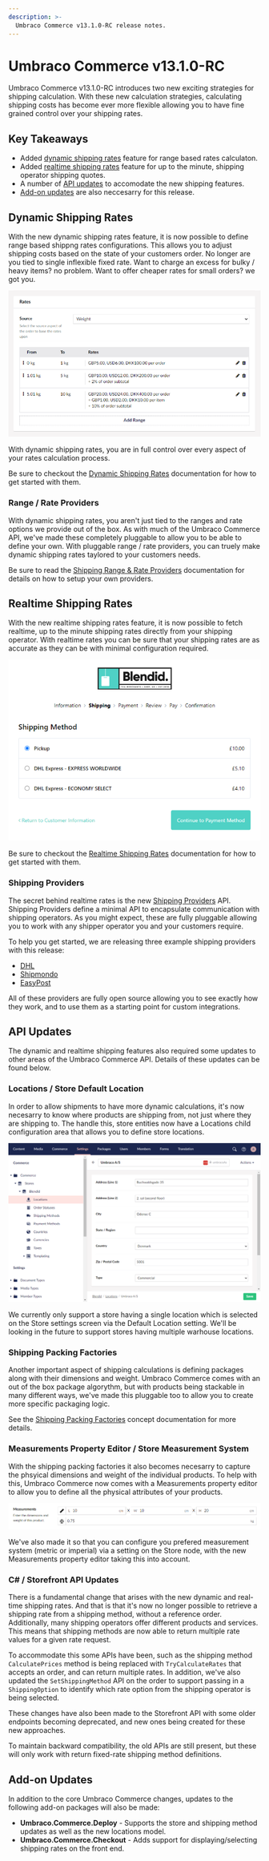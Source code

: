 ```yaml
---
description: >-
  Umbraco Commerce v13.1.0-RC release notes.
---
```


# Umbraco Commerce v13.1.0-RC

Umbraco Commerce v13.1.0-RC introduces two new exciting strategies for shipping calculation. With these new calculation strategies, calculating shipping costs has become ever more flexible allowing you to have fine grained control over your shipping rates.

## Key Takeaways

* Added [dynamic shipping rates](#dynamic-shipping-rates) feature for range based rates calculaton.
* Added [realtime shipping rates](#realtime-shipping-rates) feature for up to the minute, shipping operator shipping quotes.
* A number of [API updates](#api-updates) to accomodate the new shipping features.
* [Add-on updates](#add-on-updates) are also neccesarry for this release.

## Dynamic Shipping Rates

With the new dynamic shipping rates feature, it is now possible to define range based shippng rates configurations. This allows you to adjust shipping costs based on the state of your customers order. No longer are you tied to single inflexible fixed rate. Want to charge an excess for bulky / heavy items? no problem. Want to offer cheaper rates for small orders? we got you.

![Shipping Method Rates](../media/dynamic_rate_shipping_rates.png)

With dynamic shipping rates, you are in full control over every aspect of your rates calculation process.

Be sure to checkout the [Dynamic Shipping Rates](../reference/shipping/dynamic-rate-shipping.md) documentation for how to get started with them.

### Range / Rate Providers

With dynamic shipping rates, you aren't just tied to the ranges and rate options we provide out of the box. As with much of the Umbraco Commerce API, we've made these completely pluggable to allow you to be able to define your own. With pluggable range / rate providers, you can truely make dynamic shipping rates taylored to your customers needs.

Be sure to read the [Shipping Range & Rate Providers](../key-concepts/shipping-range-and-rate-providers.md) documentation for details on how to setup your own providers.

## Realtime Shipping Rates

With the new realtime shipping rates feature, it is now possible to fetch realtime, up to the minute shipping rates directly from your shipping operator. With realtime rates you can be sure that your shipping rates are as accurate as they can be with minimal configuration required.

![Realtime Rates](../media/realtime_rates.png)

Be sure to checkout the [Realtime Shipping Rates](../reference/shipping/realtime-rate-shipping.md) documentation for how to get started with them.

### Shipping Providers

The secret behind realtime rates is the new [Shipping Providers](../key-concepts/shipping-providers.md) API. Shipping Providers define a minimal API to encapsulate communication with shipping operators. As you might expect, these are fully pluggable allowing you to work with any shipper operator you and your customers require.

To help you get started, we are releasing three example shipping providers with this release:

* [DHL](https://github.com/umbraco/Umbraco.Commerce.ShippingProviders.Dhl)
* [Shipmondo](https://github.com/umbraco/Umbraco.Commerce.ShippingProviders.Shipmondo)
* [EasyPost](https://github.com/umbraco/Umbraco.Commerce.ShippingProviders.EasyPost)

All of these providers are fully open source allowing you to see exactly how they work, and to use them as a starting point for custom integrations.

## API Updates

The dynamic and realtime shipping features also required some updates to other areas of the Umbraco Commerce API. Details of these updates can be found below.

### Locations / Store Default Location

In order to allow shipments to have more dynamic calculations, it's now necesarry to know where products are shipping from, not just where they are shipping to. The handle this, store entities now have a Locations child configuration area that allows you to define store locations.

![Locations](../media/location_edit.png)

We currently only support a store having a single location which is selected on the Store settings screen via the Default Location setting. We'll be looking in the future to support stores having multiple warhouse locations.

### Shipping Packing Factories

Another important aspect of shipping calculations is defining packages along with their dimensions and weight. Umbraco Commerce comes with an out of the box package algorythm, but with products being stackable in many different ways, we've made this pluggable too to allow you to create more specific packaging logic.

See the [Shipping Packing Factories](../key-concepts/shipping-package-factories.md) concept documentation for more details.

### Measurements Property Editor / Store Measurement System

With the shipping packing factories it also becomes necesarry to capture the phsyical dimensions and weight of the individual products. To help with this, Umbraco Commerce now comes with a Measurements property editor to allow you to define all the physical attributes of your products.

![Measurements](../media/measurements.png)

We've also made it so that you can configure you prefered measurement system (metric or imperial) via a setting on the Store node, with the new Measurements property editor taking this into account.

### C# / Storefront API Updates

There is a fundamental change that arises with the new dynamic and real-time shipping rates. And that is that it's now no longer possible to retrieve a shipping rate from a shipping method, without a reference order. Additionally, many shipping operators offer different products and services. This means that shipping methods are now able to return multiple rate values for a given rate request.

To accommodate this some APIs have been, such as the shipping method `CalculatePrices` method is being replaced with `TryCalculateRates` that accepts an order, and can return multiple rates. In addition, we've also updated the `SetShippingMethod` API on the order to support passing in a `ShippingOption` to identify which rate option from the shipping operator is being selected.

These changes have also been made to the Storefront API with some older endpoints becoming deprecated, and new ones being created for these new approaches.

To maintain backward compatibility, the old APIs are still present, but these will only work with return fixed-rate shipping method definitions.

## Add-on Updates

In addition to the core Umbraco Commerce changes, updates to the following add-on packages will also be made:

* **Umbraco.Commerce.Deploy** - Supports the store and shipping method updates as well as the new locations model.
* **Umbraco.Commerce.Checkout** - Adds support for displaying/selecting shipping rates on the front end. 